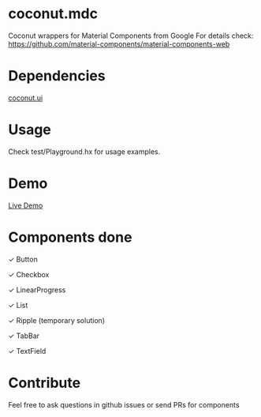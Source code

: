 # coconut.mdc
Coconut wrappers for Material Components from Google
For details check: https://github.com/material-components/material-components-web

# Dependencies
[coconut.ui](https://github.com/MVCoconut/coconut.ui)

# Usage
Check test/Playground.hx for usage examples.

# Demo
[Live Demo](https://grosmar.github.io/coconut.mdc/bin/playground/index.html)

# Components done 
&#10003; Button

&#10003; Checkbox

&#10003; LinearProgress

&#10003; List

&#10003; Ripple (temporary solution)

&#10003; TabBar

&#10003; TextField

# Contribute
Feel free to ask questions in github issues or send PRs for components